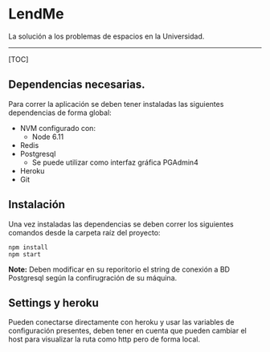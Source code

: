 LendMe
===================


La solución a los problemas de espacios en la Universidad.

----------
[TOC]

Dependencias necesarias.
-------------

Para correr la aplicación se deben tener instaladas las siguientes dependencias de forma global:

* NVM configurado con:
	* Node 6.11
* Redis
* Postgresql
	* Se puede utilizar como interfaz gráfica PGAdmin4
* Heroku
* Git

Instalación
-------------

Una vez instaladas las dependencias se deben correr los siguientes comandos desde la carpeta raíz del proyecto:

```
npm install
npm start
```
 **Note:** Deben modificar en su reporitorio el string de conexión a BD Postgresql según la confirugración de su máquina.
 
Settings y heroku
-------------

Pueden conectarse directamente con heroku y usar las variables de configuración presentes, deben tener en cuenta que pueden cambiar el host para visualizar la ruta como http pero de forma local.